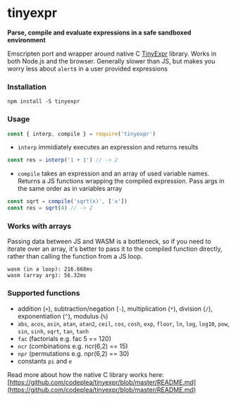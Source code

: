 # tinyexpr

**Parse, compile and evaluate expressions in a safe sandboxed environment**

Emscripten port and wrapper around native C [TinyExpr](https://github.com/zemlyansky/tinyexpr.js) library. Works in both Node.js and the browser. Generally slower than JS, but makes you worry less about `alert`s in a user provided expressions

### Installation
```
npm install -S tinyexpr
```

### Usage
```javascript
const { interp, compile } = require('tinyexpr')
```

* `interp` immidiately executes an expression and returns results
```javascript
const res = interp('1 + 1') // -> 2
```

* `compile` takes an expression and an array of used variable names. Returns a JS functions wrapping the compiled expression. Pass args in the same order as in variables array
```javascript
const sqrt = compile('sqrt(x)', ['x'])
const res = sqrt(4) // -> 2
```

### Works with arrays
Passing data between JS and WASM is a bottleneck, so if you need to iterate over an array, it's better to pass it to the compiled function directly, rather than calling the function from a JS loop.
```
wasm (in a loop): 216.668ms
wasm (array arg): 56.32ms
```

### Supported functions
* addition (`+`), subtraction/negation (`-`), multiplication (`*`), division (`/`), exponentiation (`^`), modulus (`%`)
* `abs`, `acos`, `asin`, `atan`, `atan2`, `ceil`, `cos`, `cosh`, `exp`, `floor`, `ln`, `log`, `log10`, `pow`, `sin`, `sinh`, `sqrt`, `tan`, `tanh`
* `fac` (factorials e.g. fac 5 == 120)
* `ncr` (combinations e.g. ncr(6,2) == 15)
* `npr` (permutations e.g. npr(6,2) == 30)
* constants `pi` and `e`

Read more about how the native C library works here: [https://github.com/codeplea/tinyexpr/blob/master/README.md](https://github.com/codeplea/tinyexpr/blob/master/README.md)
